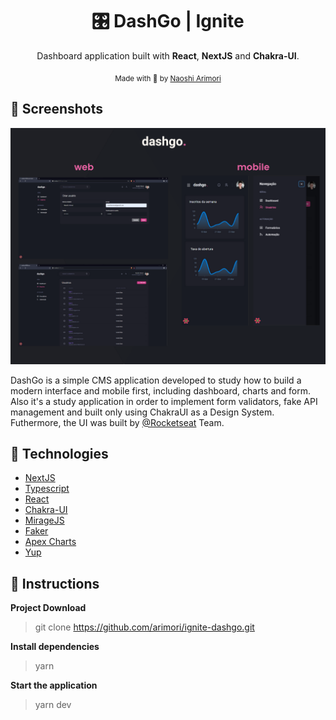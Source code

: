 
<h1 align="center">🎛 DashGo | Ignite</h1>

<p align="center">
  Dashboard application built with <strong>React</strong>, <strong>NextJS</strong> and <strong>Chakra-UI</strong>.
</p>

<div align="center">
  <sub> Made with 💖 by
    <a href="https://github.com/arimori">Naoshi Arimori</a>
  </sub>
</div>
  
## 📸 Screenshots
<p style="text-align: center">
  <img alt="Dashboard" src="https://github.com/arimori/ignite-dashgo/blob/main/src/previews/dashgo.png" />
</p>
  
<article align="left">
  DashGo is a simple CMS application developed to study how to build a modern interface and mobile first, including dashboard, charts and form. 
  Also it's a study application in order to implement form validators, fake API management and built only using ChakraUI as a Design System. 
  Futhermore, the UI was built by <a href="https://github.com/Rocketseat">@Rocketseat</a> Team.
</article>

## 🚀 Technologies
* [NextJS](https://nextjs.org/)      
* [Typescript](https://www.typescriptlang.org/)      
* [React](https://reactjs.org/)      
* [Chakra-UI](https://chakra-ui.com/)
* [MirageJS](https://miragejs.com/)
* [Faker](https://www.npmjs.com/package/faker)
* [Apex Charts](https://apexcharts.com/)
* [Yup](https://github.com/jquense/yup)

## :checkered_flag: Instructions
**Project Download**

> git clone https://github.com/arimori/ignite-dashgo.git

**Install dependencies**

> yarn

**Start the application**

> yarn dev
 

